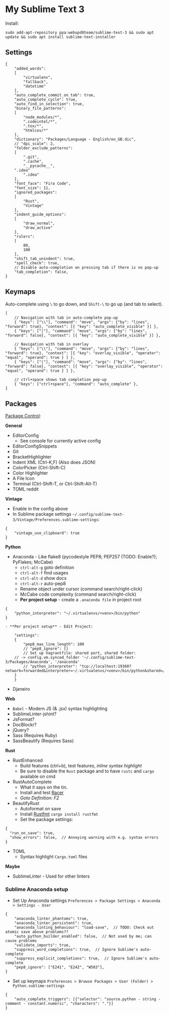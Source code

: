 # My Sublime Text 3

Install:

	sudo add-apt-repository ppa:webupd8team/sublime-text-3 && sudo apt update && sudo apt install sublime-text-installer


## Settings

```
{
    "added_words":
    [
        "virtualenv",
        "fallback",
        "datetime"
    ],
    "auto_complete_commit_on_tab": true,
    "auto_complete_cycle": true,
    "auto_find_in_selection": true,
    "binary_file_patterns":
    [
        "node_modules/*",
        ".codeintel/*",
        ".tox/*",
        "htmlcov/*"
    ],
    "dictionary": "Packages/Language - English/en_GB.dic",
    // "dpi_scale": 2,
    "folder_exclude_patterns":
    [
        ".git",
        ".cache",
        "__pycache__",
	".idea"
		".idea"
    ],
    "font_face": "Fira Code",
    "font_size": 11,
    "ignored_packages":
    [
        "Rust",
        "Vintage"
    ],
    "indent_guide_options":
    [
        "draw_normal",
        "draw_active"
    ],
    "rulers":
    [
        80,
        100
    ],
    "shift_tab_unindent": true,
    "spell_check": true,
    // Disable auto-completion on pressing tab if there is no pop-up
    "tab_completion": false,
}
```

## Keymaps

Auto-complete using `\` to go down, and `Shift-\` to go up (and tab to select).

```
[
    // Navigation with tab in auto-complete pop-up
    { "keys": ["\\"], "command": "move", "args": {"by": "lines", "forward": true}, "context": [{ "key": "auto_complete_visible" }] },
    { "keys": ["|"], "command": "move", "args": {"by": "lines", "forward": false}, "context": [{ "key": "auto_complete_visible" }] },

    // Navigation with tab in overlay
    { "keys": ["\\"], "command": "move", "args": {"by": "lines", "forward": true}, "context": [{ "key": "overlay_visible", "operator": "equal", "operand": true } ] },
    { "keys": ["|"], "command": "move", "args": {"by": "lines", "forward": false}, "context": [{ "key": "overlay_visible", "operator": "equal", "operand": true } ] },

    // ctrl+space shows tab completion pop-up
    { "keys": ["ctrl+space"], "command": "auto_complete" },
]
```

## Packages

[Package Control](https://packagecontrol.io/installation):

**General**

- EditorConfig
  - See console for currently active config
- EditorConfigSnippets
- Git
- BracketHighlighter
- Indent XML (Ctrl-K,F) (Also does JSON)
- ColorPicker (Ctrl-Shift-C)
- Color Highlighter
- A File Icon
- Terminal (Ctrl-Shift-T, or Ctrl-Shift-Alt-T)
- TOML reddit

**Vintage**

- Enable in the config above
- In Sublime package settings `~/.config/sublime-text-3/Vintage/Preferences.sublime-settings`:

```
{
    "vintage_use_clipboard": true
}
```

**Python**

- Anaconda - Like flake8 (pycodestyle PEP8; PEP257 (TODO: Enable?); PyFlakes; McCabe)
    - `ctrl-alt-g` goto definition
    - `ctrl-alt-f` find usages
    - `ctrl-alt-d` show docs
    - `ctrl-alt-r` auto-pep8
    - Rename object under cursor (command search/right-click)
    - McCabe code complexity (command search/right-click)
    - **Per project setup** - create a `.anaconda file` in project root
```
{
    "python_interpreter": "~/.virtualenvs/<venv>/bin/python"
}
```
    - **Per project setup** - Edit Project:
```
    "settings":
    {
        "pep8_max_line_length": 100
        // "pep8_ignore": []
        // Set up Vagrantfile: shared port, shared folder:
	// -> config.vm.synced_folder '~/.config/sublime-text-3/Packages/Anaconda', '/anaconda'
        // "python_interpreter": "tcp://localhost:19360?network=forwarded&interpreter=~/.virtualenvs/<venv>/bin/python&shared=/anaconda&pathmap=/home/test/code/<project>,/vagrant/<project>"
	}
    }
```
- Djaneiro

**Web**

- `Babel` - Modern JS (& .jsx) syntax highlighting
- SublimeLinter-jshint?
- JsFormat?
- DocBlockr?
- jQuery?
- Sass (Requires Ruby)
- SassBeautify (Requires Sass)

**Rust**

- RustEnhanced
  - Build features (ctrl+b), test features, *inline syntax highlight*
  - Be sure to disable the `Rust` package and to have `rustc` and `cargo` available on cmd
- RustAutoComplete
  - What it says on the tin.
  - Install and test [Racer](https://github.com/phildawes/racer)
  - *Goto Definition: F2*
- BeautifyRust
  - Autoformat on save
  - Install [Rustfmt](https://github.com/rust-lang-nursery/rustfmt) `cargo install rustfmt`
  - Set the package settings:
```
{
  "run_on_save": true,
  "show_errors": false,  // Annoying warning with e.g. syntax errors
}
```
- TOML
  - Syntax highlight `Cargo.toml` files

**Maybe**

- SublimeLinter - Used for other linters

### Sublime Anaconda setup

- Set Up Anaconda settings `Preferences > Package Settings > Anaconda > Settings - User`

```
{
    "anaconda_linter_phantoms": true,
    "anaconda_linter_persistent": true,
    "anaconda_linting_behaviour": "load-save",  // TODO: Check out atomic save above problems??
    "auto_python_builder_enabled": false,  // Not used by me; can cause problems
    "validate_imports": true,
    "suppress_word_completions": true,  // Ignore Sublime's auto-complete
    "suppress_explicit_completions": true,  // Ignore Sublime's auto-complete
    "pep8_ignore": ["E241", "E242", "W503"],
}
```

- Set up keymaps `Preferences > Browse Packages > User (Folder) > Python.sublime-settings`

```
{
    "auto_complete_triggers": [{"selector": "source.python - string - comment - constant.numeric", "characters": "."}]
}
```
